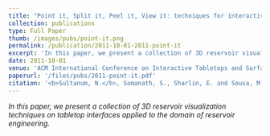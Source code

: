 ```yaml
---
title: "Point it, Split it, Peel it, View it: techniques for interactive reservoir visualization on tabletops"
collection: publications
type: Full Paper
thumb: /images/pubs/point-it.png
permalink: /publication/2011-10-01-2011-point-it
excerpt: 'In this paper, we present a collection of 3D reservoir visualization techniques on tabletop interfaces applied to the domain of reservoir engineering.'
date: 2011-10-01
venue: 'ACM International Conference on Interactive Tabletops and Surfaces (ITS’11)'
paperurl: '/files/pubs/2011-point-it.pdf'
citation: '<b>Sultanum, N.</b>, Somanath, S., Sharlin, E. and Sousa, M.C., 2011. <b>Point it, Split it, Peel it, View it: techniques for interactive reservoir visualization on tabletops</b>. In <i>Proceedings of the ACM International Conference on Interactive Tabletops and Surfaces</i> (pp. 192-201). ACM.'
---
```

_In this paper, we present a collection of 3D reservoir visualization techniques on tabletop interfaces applied to the domain of reservoir engineering._